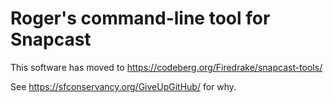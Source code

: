 # Roger's command-line tool for Snapcast

This software has moved to
https://codeberg.org/Firedrake/snapcast-tools/

See https://sfconservancy.org/GiveUpGitHub/ for why.
